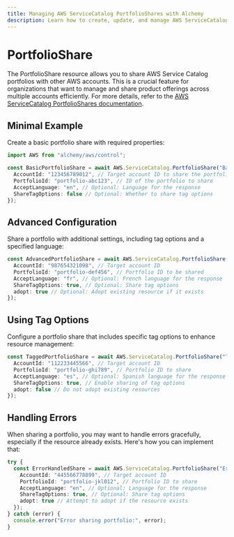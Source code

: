 ```yaml
---
title: Managing AWS ServiceCatalog PortfolioShares with Alchemy
description: Learn how to create, update, and manage AWS ServiceCatalog PortfolioShares using Alchemy Cloud Control.
---
```


# PortfolioShare

The PortfolioShare resource allows you to share AWS Service Catalog portfolios with other AWS accounts. This is a crucial feature for organizations that want to manage and share product offerings across multiple accounts efficiently. For more details, refer to the [AWS ServiceCatalog PortfolioShares documentation](https://docs.aws.amazon.com/servicecatalog/latest/userguide/).

## Minimal Example

Create a basic portfolio share with required properties:

```ts
import AWS from "alchemy/aws/control";

const BasicPortfolioShare = await AWS.ServiceCatalog.PortfolioShare("BasicPortfolioShare", {
  AccountId: "123456789012", // Target account ID to share the portfolio with
  PortfolioId: "portfolio-abc123", // ID of the portfolio to share
  AcceptLanguage: "en", // Optional: Language for the response
  ShareTagOptions: false // Optional: Whether to share tag options
});
```

## Advanced Configuration

Share a portfolio with additional settings, including tag options and a specified language:

```ts
const AdvancedPortfolioShare = await AWS.ServiceCatalog.PortfolioShare("AdvancedPortfolioShare", {
  AccountId: "987654321098", // Target account ID
  PortfolioId: "portfolio-def456", // Portfolio ID to be shared
  AcceptLanguage: "fr", // Optional: French language for the response
  ShareTagOptions: true, // Optional: Share tag options
  adopt: true // Optional: Adopt existing resource if it exists
});
```

## Using Tag Options

Configure a portfolio share that includes specific tag options to enhance resource management:

```ts
const TaggedPortfolioShare = await AWS.ServiceCatalog.PortfolioShare("TaggedPortfolioShare", {
  AccountId: "112233445566", // Target account ID
  PortfolioId: "portfolio-ghi789", // Portfolio ID to share
  AcceptLanguage: "es", // Optional: Spanish language for the response
  ShareTagOptions: true, // Enable sharing of tag options
  adopt: false // Do not adopt existing resources
});
```

## Handling Errors

When sharing a portfolio, you may want to handle errors gracefully, especially if the resource already exists. Here's how you can implement that:

```ts
try {
  const ErrorHandledShare = await AWS.ServiceCatalog.PortfolioShare("ErrorHandledShare", {
    AccountId: "445566778899", // Target account ID
    PortfolioId: "portfolio-jkl012", // Portfolio ID to share
    AcceptLanguage: "en", // Optional: Language for the response
    ShareTagOptions: true, // Optional: Share tag options
    adopt: true // Attempt to adopt if the resource exists
  });
} catch (error) {
  console.error("Error sharing portfolio:", error);
}
```